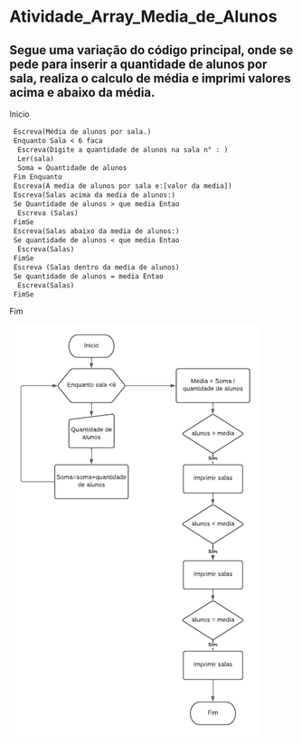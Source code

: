 # Atividade_Array_Media_de_Alunos
## Segue uma variação do código principal, onde se pede para inserir a quantidade de alunos por sala, realiza o calculo de média e imprimi valores acima e abaixo da média.

Inicio

     Escreva(Média de alunos por sala.)
     Enquanto Sala < 6 faca
      Escreva(Digite a quantidade de alunos na sala n° : )
      Ler(sala)
      Soma = Quantidade de alunos
     Fim Enquanto
     Escreva(A media de alunos por sala e:[valor da media])
     Escreva(Salas acima da media de alunos:)
     Se Quantidade de alunos > que media Entao
      Escreva (Salas)
     FimSe
     Escreva(Salas abaixo da media de alunos:)
     Se quantidade de alunos < que media Entao
      Escreva(Salas)
     FimSe
     Escreva (Salas dentro da media de alunos)
     Se quantidade de alunos = media Entao
      Escreva(Salas)
     FimSe
Fim

![Fluxograma](https://github.com/Feliciano-tech/Atividade_Array_Media_de_Alunos/blob/parte_02/Fluxograma01.png)
 

     

